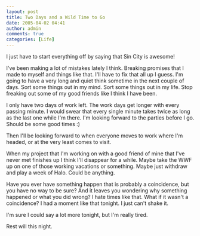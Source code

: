 ```yaml
---
layout: post
title: Two Days and a Wild Time to Go
date: 2005-04-02 04:41
author: admin
comments: true
categories: [Life]
---
```

I just have to start everything off by saying that Sin City is awesome!

I&apos;ve been making a lot of mistakes lately I think.  Breaking promises that I made to myself and things like that.  I&apos;ll have to fix that all up I guess.  I&apos;m going to have a very long and quiet think sometime in the next couple of days.  Sort some things out in my mind.  Sort some things out in my life.  Stop freaking out some of my good friends like I think I have been.

I only have two days of work left.  The work days get longer with every passing minute.  I would swear that every single minute takes twice as long as the last one while I&apos;m there.  I&apos;m looking forward to the parties before I go.  Should be some good times :)

Then I&apos;ll be looking forward to when everyone moves to work where I&apos;m headed, or at the very least comes to visit.  

When my project that I&apos;m working on with a good friend of mine that I&apos;ve never met finishes up I think I&apos;ll disappear for a while.  Maybe take the WWF up on one of those working vacations or something.  Maybe just withdraw and play a week of Halo.  Could be anything.

Have you ever have something happen that is probably a coincidence, but you have no way to be sure?  And it leaves you wondering why something happened or what you did wrong?  I hate times like that.  What if it wasn&apos;t a coincidence?  I had a moment like that tonight.  I just can&apos;t shake it.

I&apos;m sure I could say a lot more tonight, but I&apos;m really tired.

Rest will this night.
